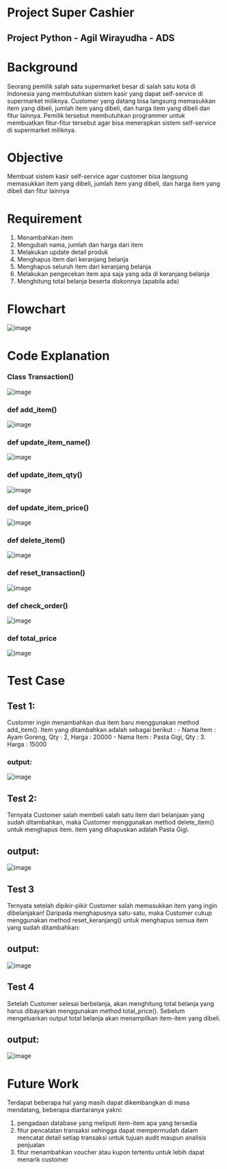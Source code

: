 # Project Super Cashier

## Project Python - Agil Wirayudha - ADS

# Background
Seorang pemilik salah satu supermarket besar di salah satu kota di Indonesia yang membutuhkan sistem kasir yang dapat self-service di supermarket miliknya. Customer yang datang bisa langsung memasukkan item yang dibeli, jumlah item yang dibeli, dan harga item yang dibeli dan fitur lainnya. Pemilik tersebut membutuhkan programmer untuk membuatkan fitur-fitur tersebut agar bisa menerapkan sistem self-service di supermarket miliknya.

# Objective 
Membuat sistem kasir self-service agar customer bisa langsung memasukkan item yang dibeli, jumlah item yang dibeli, dan harga item yang dibeli dan fitur lainnya

# Requirement
1. Menambahkan item
2. Mengubah nama, jumlah dan harga dari item
3. Melakukan update detail produk
4. Menghapus item dari keranjang belanja
5. Menghapus seluruh item dari keranjang belanja
6. Melakukan pengecekan item apa saja yang ada di keranjang belanja
7. Menghitung total belanja beserta diskonnya (apabila ada)

# Flowchart
![image](https://github.com/AgilWirayudha/Project_SuperCashier-/assets/144359538/8423543f-01cf-412f-9ee9-3dc123327c48)

# Code Explanation
### Class Transaction()
![image](https://github.com/AgilWirayudha/Project_SuperCashier-/assets/144359538/72fbd897-cb10-48c8-9a50-08021fdbff89)

### def add_item()
![image](https://github.com/AgilWirayudha/Project_SuperCashier-/assets/144359538/a73ae59d-30cb-4ddd-9400-a6a5ac67ca2f)

### def update_item_name()
![image](https://github.com/AgilWirayudha/Project_SuperCashier-/assets/144359538/8bc16c4b-a662-4d7a-a5bd-0af2273b262e)

### def update_item_qty()
![image](https://github.com/AgilWirayudha/Project_SuperCashier-/assets/144359538/1b52b648-59ca-42ff-8081-84b2b4d546ec)

### def update_item_price()
![image](https://github.com/AgilWirayudha/Project_SuperCashier-/assets/144359538/8df3605a-1806-442f-9462-ee041ba774a4)

### def delete_item()
![image](https://github.com/AgilWirayudha/Project_SuperCashier-/assets/144359538/6fcfa55f-85ae-4857-b372-339fba0f6d50)

### def reset_transaction()
![image](https://github.com/AgilWirayudha/Project_SuperCashier-/assets/144359538/5a2a3a65-a729-46ba-9178-e0fd365a2196)

### def check_order()
![image](https://github.com/AgilWirayudha/Project_SuperCashier-/assets/144359538/4b24b1c7-9a56-41cc-bb13-312991fdd83a)

### def total_price
![image](https://github.com/AgilWirayudha/Project_SuperCashier-/assets/144359538/2ff35c84-288b-4316-ad44-2748078a4738)

# Test Case
## Test 1:
Customer ingin menambahkan dua item baru menggunakan method add_item(). Item yang ditambahkan adalah sebagai berikut : - Nama Item : Ayam Goreng, Qty : 2, Harga : 20000 - Nama Item : Pasta Gigi, Qty : 3. Harga : 15000
### output:
![image](https://github.com/AgilWirayudha/Project_SuperCashier-/assets/144359538/6124f895-1c8c-4ea5-bc85-a1ae0c82c1ca)

## Test 2:
Ternyata Customer salah membeli salah satu item dari belanjaan yang sudah ditambahkan, maka Customer menggunakan method delete_item() untuk menghapus item. item yang dihapuskan adalah Pasta Gigi.
## output:
![image](https://github.com/AgilWirayudha/Project_SuperCashier-/assets/144359538/c85cb4ca-7f32-4f98-91b7-b913cfe7125e)

## Test 3
Ternyata setelah dipikir-pikir Customer salah memasukkan item yang ingin dibelanjakan! Daripada menghapusnya satu-satu, maka Customer cukup menggunakan method reset_keranjang() untuk menghapus semua item yang sudah ditambahkan:
## output:
![image](https://github.com/AgilWirayudha/Project_SuperCashier-/assets/144359538/2626b199-39b8-4778-be6e-cb8e44e7db6a)

## Test 4
Setelah Customer selesai berbelanja, akan menghitung total belanja yang harus dibayarkan menggunakan method total_price(). Sebelum mengeluarkan output total belanja akan menampilkan item-item yang dibeli.
## output: 
![image](https://github.com/AgilWirayudha/Project_SuperCashier-/assets/144359538/76d9ef20-c28b-44a7-b1da-ff26380c5732) 

# Future Work
Terdapat beberapa hal yang masih dapat dikembangkan di masa mendatang, beberapa diantaranya yakni:
1. pengadaan database yang meliputi item-item apa yang tersedia
2. fitur pencatatan transaksi sehingga dapat mempermudah dalam mencatat detail setiap transaksi untuk tujuan audit maupun analisis penjualan
3.  fitur menambahkan voucher atau kupon tertentu untuk lebih dapat menarik customer 
